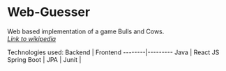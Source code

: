 # Web-Guesser

Web based implementation of a game Bulls and Cows.
*<br>[Link to wikipedia](https://en.wikipedia.org/wiki/Bulls_and_Cows)*

Technologies used:
Backend | Frontend
--------|---------
Java | React JS
Spring Boot | 
JPA |
Junit |
